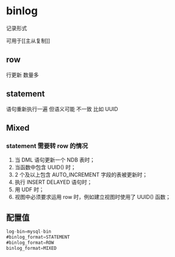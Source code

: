# binlog
记录形式

可用于[[主从复制]]
## row
行更新
数量多

## statement
语句重新执行一遍
但语义可能 不一致 比如 UUID

## Mixed

### statement 需要转 row 的情况
1. 当 DML 语句更新一个 NDB 表时；
2. 当函数中包含 UUID() 时；
3. 2 个及以上包含 AUTO_INCREMENT 字段的表被更新时；
4. 执行 INSERT DELAYED 语句时；
5. 用 UDF 时；
6. 视图中必须要求运用 row 时，例如建立视图时使用了 UUID() 函数；

## 配置值
```java
log-bin=mysql-bin
#binlog_format=STATEMENT
#binlog_format=ROW
binlog_format=MIXED
```